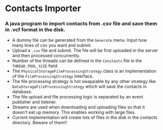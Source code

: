 # Contacts Importer
### A java program to import contacts from .csv file and save them in .vcf format in the disk.

- A dummy file can be generated from the `Generate` menu. Input how many lines of csv you want and submit.
- Upload a `.csv` file and submit. The file will be first uploaded in the server and then processed concurrently.
- Number of the threads can be defined in the `Constants` file in the `THREAD_POOL_SIZE` field.
- The `PhysicalStorageFileProcessingStrategy` class is an implementation of the `FileProcessingStrategy` interface.
- The file processing strategy is hot swappable by any other strategy like `DataStorageFileProcessingStrategy` which will save the contacts in database.
- The file upload and file processing logic is separated by an event publisher and listener.
- Streams are used when downloading and uploading files so that it doesn't eat up memory. This enables working with large files.
- Current implementation will create lots of files in the disk in the contacts directory. Beware of them!!
